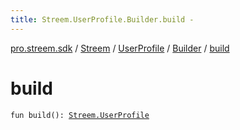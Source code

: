 ```yaml
---
title: Streem.UserProfile.Builder.build - 
---
```


[pro.streem.sdk](../../../index.html) / [Streem](../../index.html) / [UserProfile](../index.html) / [Builder](index.html) / [build](./build.html)

# build

`fun build(): `[`Streem.UserProfile`](../index.html)